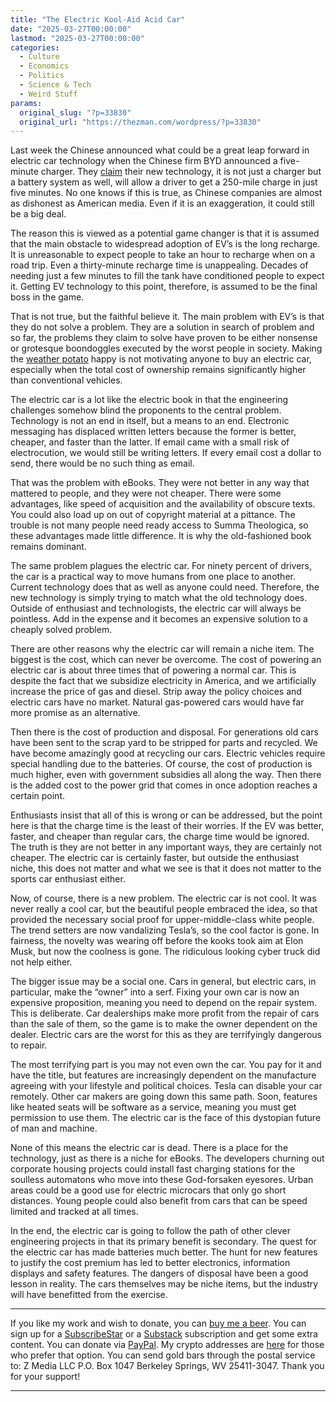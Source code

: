 ```yaml
---
title: "The Electric Kool-Aid Acid Car"
date: "2025-03-27T00:00:00"
lastmod: "2025-03-27T00:00:00"
categories:
  - Culture
  - Economics
  - Politics
  - Science & Tech
  - Weird Stuff
params:
  original_slug: "?p=33830"
  original_url: "https://thezman.com/wordpress/?p=33830"
---
```


Last week the Chinese announced what could be a great leap forward in
electric car technology when the Chinese firm BYD announced a
five-minute charger. They
[claim](https://www.zerohedge.com/technology/five-things-know-byds-5-minute-ev-chargers-juice-next-week)
their new technology, it is not just a charger but a battery system as
well, will allow a driver to get a 250-mile charge in just five minutes.
No one knows if this is true, as Chinese companies are almost as
dishonest as American media. Even if it is an exaggeration, it could
still be a big deal.

The reason this is viewed as a potential game changer is that it is
assumed that the main obstacle to widespread adoption of EV’s is the
long recharge. It is unreasonable to expect people to take an hour to
recharge when on a road trip. Even a thirty-minute recharge time is
unappealing. Decades of needing just a few minutes to fill the tank have
conditioned people to expect it. Getting EV technology to this point,
therefore, is assumed to be the final boss in the game.

That is not true, but the faithful believe it. The main problem with
EV’s is that they do not solve a problem. They are a solution in search
of problem and so far, the problems they claim to solve have proven to
be either nonsense or grotesque boondoggles executed by the worst people
in society. Making the [weather
potato](https://imgs.search.brave.com/Tvpc8OdyhpUF07iNqYuhXoVUcOZlsS-XPK4LbeN4P04/rs:fit:860:0:0:0/g:ce/aHR0cHM6Ly9tZWRp/YS5nZXR0eWltYWdl/cy5jb20vaWQvMTUw/NDMzMjE2OS9waG90/by9reWl2LXVrcmFp/bmUtanVuZS0yOS1z/d2VkaXNoLWNsaW1h/dGUtYWN0aXZpc3Qt/Z3JldGEtdGh1bmJl/cmctdGFrZXMtcGFy/dC1pbi1hLXByZXNz/LmpwZz9zPTYxMng2/MTImdz0wJms9MjAm/Yz1rNlI1RnpTbXpE/b2dDaEk2UERmSkIt/Q19sOTU0dDFmVWVq/RUxYZU5JVmJZPQ)
happy is not motivating anyone to buy an electric car, especially when
the total cost of ownership remains significantly higher than
conventional vehicles.

The electric car is a lot like the electric book in that the engineering
challenges somehow blind the proponents to the central problem.
Technology is not an end in itself, but a means to an end. Electronic
messaging has displaced written letters because the former is better,
cheaper, and faster than the latter. If email came with a small risk of
electrocution, we would still be writing letters. If every email cost a
dollar to send, there would be no such thing as email.

That was the problem with eBooks. They were not better in any way that
mattered to people, and they were not cheaper. There were some
advantages, like speed of acquisition and the availability of obscure
texts. You could also load up on out of copyright material at a
pittance. The trouble is not many people need ready access to Summa
Theologica, so these advantages made little difference. It is why the
old-fashioned book remains dominant.

The same problem plagues the electric car. For ninety percent of
drivers, the car is a practical way to move humans from one place to
another. Current technology does that as well as anyone could need.
Therefore, the new technology is simply trying to match what the old
technology does. Outside of enthusiast and technologists, the electric
car will always be pointless. Add in the expense and it becomes an
expensive solution to a cheaply solved problem.

There are other reasons why the electric car will remain a niche item.
The biggest is the cost, which can never be overcome. The cost of
powering an electric car is about three times that of powering a normal
car. This is despite the fact that we subsidize electricity in America,
and we artificially increase the price of gas and diesel. Strip away the
policy choices and electric cars have no market. Natural gas-powered
cars would have far more promise as an alternative.

Then there is the cost of production and disposal. For generations old
cars have been sent to the scrap yard to be stripped for parts and
recycled. We have become amazingly good at recycling our cars. Electric
vehicles require special handling due to the batteries. Of course, the
cost of production is much higher, even with government subsidies all
along the way. Then there is the added cost to the power grid that comes
in once adoption reaches a certain point.

Enthusiasts insist that all of this is wrong or can be addressed, but
the point here is that the charge time is the least of their worries. If
the EV was better, faster, and cheaper than regular cars, the charge
time would be ignored. The truth is they are not better in any important
ways, they are certainly not cheaper. The electric car is certainly
faster, but outside the enthusiast niche, this does not matter and what
we see is that it does not matter to the sports car enthusiast either.

Now, of course, there is a new problem. The electric car is not cool. It
was never really a cool car, but the beautiful people embraced the idea,
so that provided the necessary social proof for upper-middle-class white
people. The trend setters are now vandalizing Tesla’s, so the cool
factor is gone. In fairness, the novelty was wearing off before the
kooks took aim at Elon Musk, but now the coolness is gone. The
ridiculous looking cyber truck did not help either.

The bigger issue may be a social one. Cars in general, but electric
cars, in particular, make the “owner” into a serf. Fixing your own car
is now an expensive proposition, meaning you need to depend on the
repair system. This is deliberate. Car dealerships make more profit from
the repair of cars than the sale of them, so the game is to make the
owner dependent on the dealer. Electric cars are the worst for this as
they are terrifyingly dangerous to repair.

The most terrifying part is you may not even own the car. You pay for it
and have the title, but features are increasingly dependent on the
manufacture agreeing with your lifestyle and political choices. Tesla
can disable your car remotely. Other car makers are going down this same
path. Soon, features like heated seats will be software as a service,
meaning you must get permission to use them. The electric car is the
face of this dystopian future of man and machine.

None of this means the electric car is dead. There is a place for the
technology, just as there is a niche for eBooks. The developers churning
out corporate housing projects could install fast charging stations for
the soulless automatons who move into these God-forsaken eyesores. Urban
areas could be a good use for electric microcars that only go short
distances. Young people could also benefit from cars that can be speed
limited and tracked at all times.

In the end, the electric car is going to follow the path of other clever
engineering projects in that its primary benefit is secondary. The quest
for the electric car has made batteries much better. The hunt for new
features to justify the cost premium has led to better electronics,
information displays and safety features. The dangers of disposal have
been a good lesson in reality. The cars themselves may be niche items,
but the industry will have benefitted from the exercise.

------------------------------------------------------------------------

If you like my work and wish to donate, you can
<a href="https://www.buymeacoffee.com/mujolulu" rel="noopener"
target="_blank">buy me a beer</a>. You can sign up for a
<a href="https://www.subscribestar.com/the-z-blog" rel="noopener"
target="_blank">SubscribeStar</a> or a
<a href="https://thedissident.substack.com/" rel="noopener"
target="_blank">Substack</a> subscription and get some extra content.
You can donate via <a
href="https://www.paypal.com/donate/?cmd=_s-xclick&amp;hosted_button_id=UDAS2Q8JYA6CN&amp;source=url"
rel="noopener" target="_blank">PayPal</a>. My crypto addresses are
<a href="https://thezman.com/wordpress/?page_id=22713" rel="noopener"
target="_blank">here</a> for those who prefer that option. You can send
gold bars through the postal service to: Z Media LLC P.O. Box 1047
Berkeley Springs, WV 25411-3047. Thank you for your support!

------------------------------------------------------------------------
